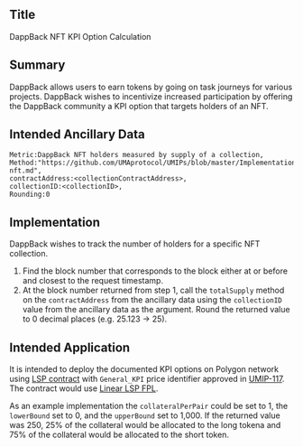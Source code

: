 ## Title

DappBack NFT KPI Option Calculation

## Summary

DappBack allows users to earn tokens by going on task journeys for various projects. DappBack wishes to incentivize increased participation by offering the DappBack community a KPI option that targets holders of an NFT.

## Intended Ancillary Data

```
Metric:DappBack NFT holders measured by supply of a collection,
Method:"https://github.com/UMAprotocol/UMIPs/blob/master/Implementations/dappback-nft.md",
contractAddress:<collectionContractAddress>,
collectionID:<collectionID>,
Rounding:0
```

## Implementation

DappBack wishes to track the number of holders for a specific NFT collection.

1. Find the block number that corresponds to the block either at or before and closest to the request timestamp.
2. At the block number returned from step 1, call the `totalSupply` method on the `contractAddress` from the ancillary data using the `collectionID` value from the ancillary data as the argument. Round the returned value to 0 decimal places (e.g. 25.123 -> 25).

## Intended Application

It is intended to deploy the documented KPI options on Polygon network using [LSP contract](https://github.com/UMAprotocol/protocol/blob/master/packages/core/contracts/financial-templates/long-short-pair/LongShortPair.sol) with `General_KPI` price identifier approved in [UMIP-117](https://github.com/UMAprotocol/UMIPs/blob/master/UMIPs/umip-117.md). The contract would use [Linear LSP FPL](https://github.com/UMAprotocol/protocol/blob/master/packages/core/contracts/financial-templates/common/financial-product-libraries/long-short-pair-libraries/LinearLongShortPairFinancialProductLibrary.sol).

As an example implementation the `collateralPerPair` could be set to 1, the `lowerBound` set to 0, and the `upperBound` set to 1,000. If the returned value was 250, 25% of the collateral would be allocated to the long tokena and 75% of the collateral would be allocated to the short token.
